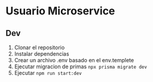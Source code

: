 
# Usuario Microservice
## Dev
  1. Clonar el repositorio
  2. Instalar dependencias
  3. Crear un archivo .env basado en el env.templete
  4. Ejecutar migracion de primas `npx prisma migrate dev`
  5. Ejecutar `npm run start:dev`